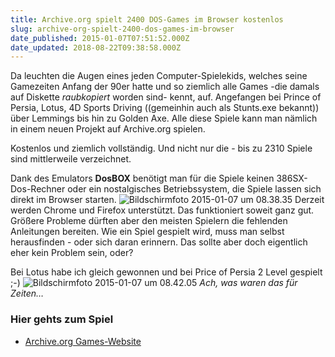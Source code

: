 ```yaml
---
title: Archive.org spielt 2400 DOS-Games im Browser kostenlos
slug: archive-org-spielt-2400-dos-games-im-browser
date_published: 2015-01-07T07:51:52.000Z
date_updated: 2018-08-22T09:38:58.000Z
---
```


Da leuchten die Augen eines jeden Computer-Spielekids, welches seine Gamezeiten Anfang der 90er hatte und so ziemlich alle Games -die damals auf Diskette *raubkopiert* worden sind- kennt, auf. Angefangen bei Prince of Persia, Lotus, 4D Sports Driving ((gemeinhin auch als Stunts.exe bekannt)) über Lemmings bis hin zu Golden Axe. Alle diese Spiele kann man nämlich in einem neuen Projekt auf Archive.org spielen. 

Kostenlos und ziemlich vollständig. Und nicht nur die - bis zu 2310 Spiele sind mittlerweile verzeichnet.

Dank des Emulators **DosBOX** benötigt man für die Spiele keinen 386SX-Dos-Rechner oder ein nostalgisches Betriebssystem, die Spiele lassen sich direkt im Browser starten.
![Bildschirmfoto 2015-01-07 um 08.38.35](//picdump.thafaker.de/2015/01/Bildschirmfoto-2015-01-07-um-08.38.35-580x448.png)
Derzeit werden Chrome und Firefox unterstützt. Das funktioniert soweit ganz gut. Größere Probleme dürften aber den meisten Spielern die fehlenden Anleitungen bereiten. Wie ein Spiel gespielt wird, muss man selbst herausfinden - oder sich daran erinnern. Das sollte aber doch eigentlich eher kein Problem sein, oder?

Bei Lotus habe ich gleich gewonnen und bei Price of Persia 2 Level gespielt ;-)
![Bildschirmfoto 2015-01-07 um 08.42.05](//picdump.thafaker.de/2015/01/Bildschirmfoto-2015-01-07-um-08.42.05-580x368.png)
*Ach, was waren das für Zeiten…*

### Hier gehts zum Spiel

- [Archive.org Games-Website](https://archive.org/details/softwarelibrary_msdos_games/v2)
